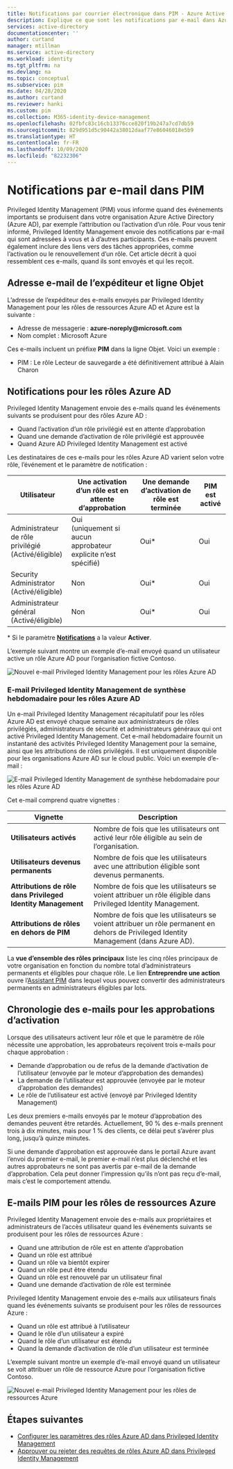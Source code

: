 ```yaml
---
title: Notifications par courrier électronique dans PIM - Azure Active Directory | Microsoft Docs
description: Explique ce que sont les notifications par e-mail dans Azure AD Privileged Identity Management (PIM).
services: active-directory
documentationcenter: ''
author: curtand
manager: mtillman
ms.service: active-directory
ms.workload: identity
ms.tgt_pltfrm: na
ms.devlang: na
ms.topic: conceptual
ms.subservice: pim
ms.date: 04/28/2020
ms.author: curtand
ms.reviewer: hanki
ms.custom: pim
ms.collection: M365-identity-device-management
ms.openlocfilehash: 02fbfc83c16cb13376cce820f19b247a7cd7db59
ms.sourcegitcommit: 829d951d5c90442a38012daaf77e86046018e5b9
ms.translationtype: HT
ms.contentlocale: fr-FR
ms.lasthandoff: 10/09/2020
ms.locfileid: "82232306"
---
```

# <a name="email-notifications-in-pim"></a>Notifications par e-mail dans PIM

Privileged Identity Management (PIM) vous informe quand des événements importants se produisent dans votre organisation Azure Active Directory (Azure AD), par exemple l’attribution ou l’activation d’un rôle. Pour vous tenir informé, Privileged Identity Management envoie des notifications par e-mail qui sont adressées à vous et à d’autres participants. Ces e-mails peuvent également inclure des liens vers des tâches appropriées, comme l’activation ou le renouvellement d’un rôle. Cet article décrit à quoi ressemblent ces e-mails, quand ils sont envoyés et qui les reçoit.

## <a name="sender-email-address-and-subject-line"></a>Adresse e-mail de l’expéditeur et ligne Objet

L’adresse de l’expéditeur des e-mails envoyés par Privileged Identity Management pour les rôles de ressources Azure AD et Azure est la suivante :

- Adresse de messagerie : **azure-noreply\@microsoft.com**
- Nom complet : Microsoft Azure

Ces e-mails incluent un préfixe **PIM** dans la ligne Objet. Voici un exemple :

- PIM : Le rôle Lecteur de sauvegarde a été définitivement attribué à Alain Charon

## <a name="notifications-for-azure-ad-roles"></a>Notifications pour les rôles Azure AD

Privileged Identity Management envoie des e-mails quand les événements suivants se produisent pour des rôles Azure AD :

- Quand l’activation d’un rôle privilégié est en attente d’approbation
- Quand une demande d’activation de rôle privilégié est approuvée
- Quand Azure AD Privileged Identity Management est activé

Les destinataires de ces e-mails pour les rôles Azure AD varient selon votre rôle, l’événement et le paramètre de notification :

| Utilisateur | Une activation d’un rôle est en attente d’approbation | Une demande d’activation de rôle est terminée | PIM est activé |
| --- | --- | --- | --- |
| Administrateur de rôle privilégié</br>(Activé/éligible) | Oui</br>(uniquement si aucun approbateur explicite n’est spécifié) | Oui* | Oui |
| Security Administrator</br>(Activé/éligible) | Non  | Oui* | Oui |
| Administrateur général</br>(Activé/éligible) | Non  | Oui* | Oui |

\* Si le paramètre [**Notifications**](pim-how-to-change-default-settings.md#notifications) a la valeur **Activer**.

L’exemple suivant montre un exemple d’e-mail envoyé quand un utilisateur active un rôle Azure AD pour l’organisation fictive Contoso.

![Nouvel e-mail Privileged Identity Management pour les rôles Azure AD](./media/pim-email-notifications/email-directory-new.png)

### <a name="weekly-privileged-identity-management-digest-email-for-azure-ad-roles"></a>E-mail Privileged Identity Management de synthèse hebdomadaire pour les rôles Azure AD

Un e-mail Privileged Identity Management récapitulatif pour les rôles Azure AD est envoyé chaque semaine aux administrateurs de rôles privilégiés, administrateurs de sécurité et administrateurs généraux qui ont activé Privileged Identity Management. Cet e-mail hebdomadaire fournit un instantané des activités Privileged Identity Management pour la semaine, ainsi que les attributions de rôles privilégiés. Il est uniquement disponible pour les organisations Azure AD sur le cloud public. Voici un exemple d’e-mail :

![E-mail Privileged Identity Management de synthèse hebdomadaire pour les rôles Azure AD](./media/pim-email-notifications/email-directory-weekly.png)

Cet e-mail comprend quatre vignettes :

| Vignette | Description |
| --- | --- |
| **Utilisateurs activés** | Nombre de fois que les utilisateurs ont activé leur rôle éligible au sein de l’organisation. |
| **Utilisateurs devenus permanents** | Nombre de fois que les utilisateurs avec une attribution éligible sont devenus permanents. |
| **Attributions de rôle dans Privileged Identity Management** | Nombre de fois que les utilisateurs se voient attribuer un rôle éligible dans Privileged Identity Management. |
| **Attributions de rôles en dehors de PIM** | Nombre de fois que les utilisateurs se voient attribuer un rôle permanent en dehors de Privileged Identity Management (dans Azure AD). |

La **vue d’ensemble des rôles principaux** liste les cinq rôles principaux de votre organisation en fonction du nombre total d’administrateurs permanents et éligibles pour chaque rôle. Le lien **Entreprendre une action** ouvre l’[Assistant PIM](pim-security-wizard.md) dans lequel vous pouvez convertir des administrateurs permanents en administrateurs éligibles par lots.

## <a name="email-timing-for-activation-approvals"></a>Chronologie des e-mails pour les approbations d’activation

Lorsque des utilisateurs activent leur rôle et que le paramètre de rôle nécessite une approbation, les approbateurs reçoivent trois e-mails pour chaque approbation :

- Demande d’approbation ou de refus de la demande d’activation de l’utilisateur (envoyée par le moteur d’approbation des demandes)
- La demande de l’utilisateur est approuvée (envoyée par le moteur d’approbation des demandes)
- Le rôle de l’utilisateur est activé (envoyé par Privileged Identity Management)

Les deux premiers e-mails envoyés par le moteur d’approbation des demandes peuvent être retardés. Actuellement, 90 % des e-mails prennent trois à dix minutes, mais pour 1 % des clients, ce délai peut s’avérer plus long, jusqu’à quinze minutes.

Si une demande d’approbation est approuvée dans le portail Azure avant l’envoi du premier e-mail, le premier e-mail n’est plus déclenché et les autres approbateurs ne sont pas avertis par e-mail de la demande d’approbation. Cela peut donner l’impression qu’ils n’ont pas reçu d’e-mail, mais c’est le comportement attendu.

## <a name="pim-emails-for-azure-resource-roles"></a>E-mails PIM pour les rôles de ressources Azure

Privileged Identity Management envoie des e-mails aux propriétaires et administrateurs de l’accès utilisateur quand les événements suivants se produisent pour les rôles de ressources Azure :

- Quand une attribution de rôle est en attente d’approbation
- Quand un rôle est attribué
- Quand un rôle va bientôt expirer
- Quand un rôle peut être étendu
- Quand un rôle est renouvelé par un utilisateur final
- Quand une demande d’activation de rôle est terminée

Privileged Identity Management envoie des e-mails aux utilisateurs finals quand les événements suivants se produisent pour les rôles de ressources Azure :

- Quand un rôle est attribué à l’utilisateur
- Quand le rôle d’un utilisateur a expiré
- Quand le rôle d’un utilisateur est étendu
- Quand la demande d’activation de rôle d’un utilisateur est terminée

L’exemple suivant montre un exemple d’e-mail envoyé quand un utilisateur se voit attribuer un rôle de ressource Azure pour l’organisation fictive Contoso.

![Nouvel e-mail Privileged Identity Management pour les rôles de ressources Azure](./media/pim-email-notifications/email-resources-new.png)

## <a name="next-steps"></a>Étapes suivantes

- [Configurer les paramètres des rôles Azure AD dans Privileged Identity Management](pim-how-to-change-default-settings.md)
- [Approuver ou rejeter des requêtes de rôles Azure AD dans Privileged Identity Management](azure-ad-pim-approval-workflow.md)
